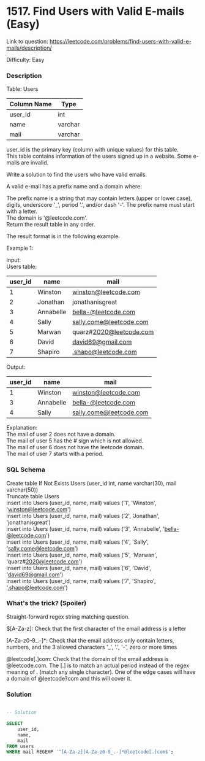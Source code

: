 # 1517. Find Users with Valid E-mails (Easy)

Link to question: https://leetcode.com/problems/find-users-with-valid-e-mails/description/

Difficulty: Easy

### Description

Table: Users


| Column Name   | Type    |
|---------------|---------|
| user_id       | int     |
| name          | varchar |
| mail          | varchar |

user_id is the primary key (column with unique values) for this table.\
This table contains information of the users signed up in a website. Some e-mails are invalid.
 

Write a solution to find the users who have valid emails.

A valid e-mail has a prefix name and a domain where:

The prefix name is a string that may contain letters (upper or lower case), digits, underscore '_', period '.', and/or dash '-'. The prefix name must start with a letter.\
The domain is '@leetcode.com'.\
Return the result table in any order.

The result format is in the following example.

 

Example 1:

Input: \
Users table:

| user_id | name      | mail                    |
|---------|-----------|-------------------------|
| 1       | Winston   | winston@leetcode.com    |
| 2       | Jonathan  | jonathanisgreat         |
| 3       | Annabelle | bella-@leetcode.com     |
| 4       | Sally     | sally.come@leetcode.com |
| 5       | Marwan    | quarz#2020@leetcode.com |
| 6       | David     | david69@gmail.com       |
| 7       | Shapiro   | .shapo@leetcode.com     |

Output: 

| user_id | name      | mail                    |
|---------|-----------|-------------------------|
| 1       | Winston   | winston@leetcode.com    |
| 3       | Annabelle | bella-@leetcode.com     |
| 4       | Sally     | sally.come@leetcode.com |

Explanation: \
The mail of user 2 does not have a domain.\
The mail of user 5 has the # sign which is not allowed.\
The mail of user 6 does not have the leetcode domain.\
The mail of user 7 starts with a period.


### SQL Schema
Create table If Not Exists Users (user_id int, name varchar(30), mail varchar(50))\
Truncate table Users\
insert into Users (user_id, name, mail) values ('1', 'Winston', 'winston@leetcode.com')\
insert into Users (user_id, name, mail) values ('2', 'Jonathan', 'jonathanisgreat')\
insert into Users (user_id, name, mail) values ('3', 'Annabelle', 'bella-@leetcode.com')\
insert into Users (user_id, name, mail) values ('4', 'Sally', 'sally.come@leetcode.com')\
insert into Users (user_id, name, mail) values ('5', 'Marwan', 'quarz#2020@leetcode.com')\
insert into Users (user_id, name, mail) values ('6', 'David', 'david69@gmail.com')\
insert into Users (user_id, name, mail) values ('7', 'Shapiro', '.shapo@leetcode.com')

### What's the trick? (Spoiler)

Straight-forward regex string matching question. 

$[A-Za-z]: Check that the first character of the email address is a letter

[A-Za-z0-9_.-]*: Check that the email address only contain letters, numbers, and the 3 allowed characters '_', '.', '-', zero or more times

@leetcode[.]com: Check that the domain of the email address is @leetcode.com. The [.] is to match an actual period instead of the regex meaning of . (match any single character). One of the edge cases will have a domain of @leetcode?com and this will cover it.

### Solution

```sql

-- Solution

SELECT
    user_id,
    name,
    mail
FROM users
WHERE mail REGEXP '^[A-Za-z][A-Za-z0-9_.-]*@leetcode[.]com$';
